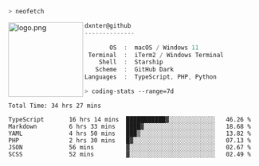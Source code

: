 ```zsh
> neofetch
```

<img align="left" src="https://user-images.githubusercontent.com/17434202/213643827-2660ae3a-d75f-4961-a865-9847c10b767f.png" alt="logo.png" width="150"/>

```csharp
dxnter@github
--------------

       OS  :  macOS / Windows 11
 Terminal  :  iTerm2 / Windows Terminal
    Shell  :  Starship
   Scheme  :  GitHub Dark
Languages  :  TypeScript, PHP, Python
```

```zsh
> coding-stats --range=7d
```

<!--START_SECTION:waka-->

```text
Total Time: 34 hrs 27 mins

TypeScript       16 hrs 14 mins  ███████████▓░░░░░░░░░░░░░   46.26 %
Markdown         6 hrs 33 mins   ████▓░░░░░░░░░░░░░░░░░░░░   18.68 %
YAML             4 hrs 50 mins   ███▒░░░░░░░░░░░░░░░░░░░░░   13.82 %
PHP              2 hrs 30 mins   █▓░░░░░░░░░░░░░░░░░░░░░░░   07.13 %
JSON             56 mins         ▓░░░░░░░░░░░░░░░░░░░░░░░░   02.67 %
SCSS             52 mins         ▓░░░░░░░░░░░░░░░░░░░░░░░░   02.49 %
```

<!--END_SECTION:waka-->
